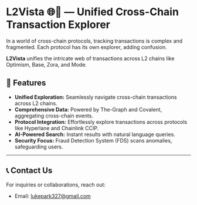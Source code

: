 # L2Vista 🌐🔗 — Unified Cross-Chain Transaction Explorer

In a world of cross-chain protocols, tracking transactions is complex and fragmented.
Each protocol has its own explorer, adding confusion.

**L2Vista** unifies the intricate web of transactions across L2 chains like Optimism, Base, Zora, and Mode.


## 🚀 Features

- **Unified Exploration:** Seamlessly navigate cross-chain transactions across L2 chains.
- **Comprehensive Data:** Powered by The-Graph and Covalent, aggregating cross-chain events.
- **Protocol Integration:** Effortlessly explore transactions across protocols like Hyperlane and Chainlink CCIP.
- **AI-Powered Search:** Instant results with natural language queries.
- **Security Focus:** Fraud Detection System (FDS) scans anomalies, safeguarding users.


<!--
## Web App Demo

![L2Vista Demo](demo.gif)
- [Watch the full demo video](https://youtu.be/demo-link)

**Experience the L2Vista platform in action:**

- [Visit the live demo](https://l2vista-demo.com)
-->


<!--
## Contribution Guidelines

We welcome contributions to enhance L2Vista's capabilities. Please review our [Contribution Guidelines](CONTRIBUTING.md) before submitting pull requests.
-->


---


## 📞 Contact Us

For inquiries or collaborations, reach out:

- Email: [lukepark327@gmail.com](mailto:lukepark327@gmail.com)
